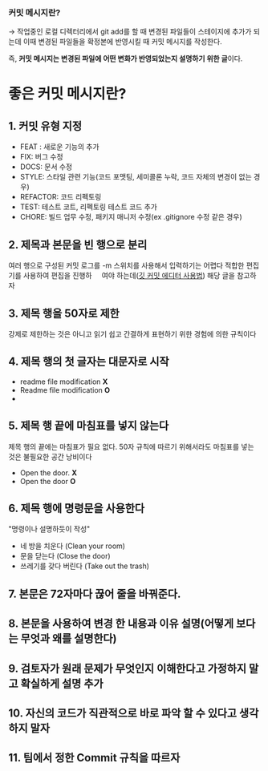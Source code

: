 ### 커밋 메시지란?

→ 작업중인 로컬 디렉터리에서 git add를 할 때 변경된 파일들이 스테이지에 추가가 되는데 이때 변경된 파일들을 확정본에 반영시킬 때 커밋 메시지를 작성한다.

즉, **커밋 메시지는 변경된 파일에 어떤 변화가 반영되었는지 설명하기 위한 글**이다.

# 좋은 커밋 메시지란?

## **1. 커밋 유형 지정**

- FEAT : 새로운 기능의 추가
- FIX: 버그 수정
- DOCS: 문서 수정
- STYLE: 스타일 관련 기능(코드 포맷팅, 세미콜론 누락, 코드 자체의 변경이 없는 경우)
- REFACTOR: 코드 리펙토링
- TEST: 테스트 코트, 리펙토링 테스트 코드 추가
- CHORE: 빌드 업무 수정, 패키지 매니저 수정(ex .gitignore 수정 같은 경우)

## **2. 제목과 본문을 빈 행으로 분리**

여러 행으로 구성된 커밋 로그를 -m 스위치를 사용해서 입력하기는 어렵다 적합한 편집기를 사용하여 편집을 진행하     여야 하는데([깃 커밋 에디터 사용법](https://richone.tistory.com/27)) 해당 글을 참고하자

## **3. 제목 행을 50자로 제한**

강제로 제한하는 것은 아니고 읽기 쉽고 간결하게 표현하기 위한 경험에 의한 규칙이다

## **4. 제목 행의 첫 글자는 대문자로 시작**

- readme file modification **X**
- Readme file modification **O**
-

## **5. 제목 행 끝에 마침표를 넣지 않는다**

제목 행의 끝에는 마침표가 필요 없다. 50자 규칙에 따르기 위해서라도 마침표를 넣는 것은 불필요한 공간 낭비이다

- Open the door. **X**
- Open the door **O**

## **6. 제목 행에 명령문을 사용한다**

"명령이나 설명하듯이 작성"

- 네 방을 치운다 (Clean your room)
- 문을 닫는다 (Close the door)
- 쓰레기를 갖다 버린다 (Take out the trash)

## **7. 본문은 72자마다 끊어 줄을 바꿔준다.**

## **8. 본문을 사용하여 변경 한 내용과 이유 설명(어떻게 보다는 무엇과 왜를 설명한다)**

## **9. 검토자가 원래 문제가 무엇인지 이해한다고 가정하지 말고 확실하게 설명 추가**

## **10. 자신의 코드가 직관적으로 바로 파악 할 수 있다고 생각하지 말자**

## **11. 팀에서 정한 Commit 규칙을 따르자**
